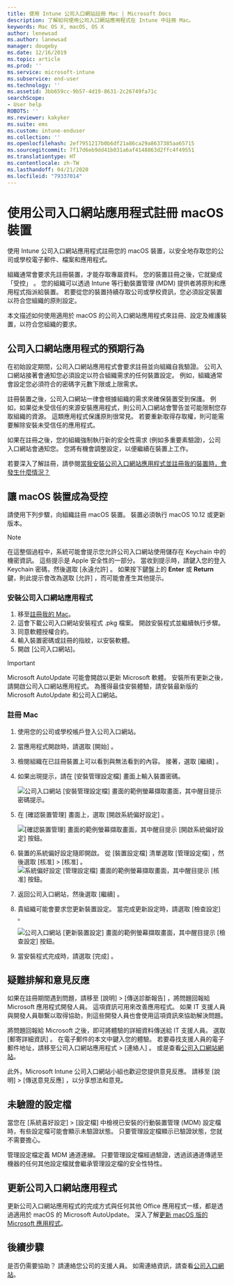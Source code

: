 ```yaml
---
title: 使用 Intune 公司入口網站註冊 Mac | Microsoft Docs
description: 了解如何使用公司入口網站應用程式在 Intune 中註冊 Mac。
keywords: Mac OS X, macOS, OS X
author: lenewsad
ms.author: lanewsad
manager: dougeby
ms.date: 12/16/2019
ms.topic: article
ms.prod: ''
ms.service: microsoft-intune
ms.subservice: end-user
ms.technology: ''
ms.assetid: 3bb659cc-9b57-4d19-8631-2c26749fa71c
searchScope:
- User help
ROBOTS: ''
ms.reviewer: kakyker
ms.suite: ems
ms.custom: intune-enduser
ms.collection: ''
ms.openlocfilehash: 2ef7951217b0b6df21a86ca29a8637385aa65715
ms.sourcegitcommit: 7f17d6eb9dd41b031a6af4148863d2ffc4f49551
ms.translationtype: HT
ms.contentlocale: zh-TW
ms.lasthandoff: 04/21/2020
ms.locfileid: "79337014"
---
```

# <a name="enroll-your-macos-device-using-the-company-portal-app"></a>使用公司入口網站應用程式註冊 macOS 裝置  

使用 Intune 公司入口網站應用程式註冊您的 macOS 裝置，以安全地存取您的公司或學校電子郵件、檔案和應用程式。

組織通常會要求先註冊裝置，才能存取專屬資料。 您的裝置註冊之後，它就變成「受控」  。 您的組織可以透過 Intune 等行動裝置管理 (MDM) 提供者將原則和應用程式指派給裝置。 若要從您的裝置持續存取公司或學校資訊，您必須設定裝置以符合您組織的原則設定。  

本文描述如何使用適用於 macOS 的公司入口網站應用程式來註冊、設定及維護裝置，以符合您組織的要求。  


## <a name="what-to-expect-from-the-company-portal-app"></a>公司入口網站應用程式的預期行為

在初始設定期間，公司入口網站應用程式會要求註冊並向組織自我驗證。 公司入口網站接著會通知您必須設定以符合組織需求的任何裝置設定。 例如，組織通常會設定您必須符合的密碼字元數下限或上限需求。    

註冊裝置之後，公司入口網站一律會根據組織的需求來確保裝置受到保護。 例如，如果從未受信任的來源安裝應用程式，則公司入口網站會警告並可能限制您存取組織的資源。 這類應用程式保護原則很常見。 若要重新取得存取權，則可能需要解除安裝未受信任的應用程式。 

如果在註冊之後，您的組織強制執行新的安全性需求 (例如多重要素驗證)，公司入口網站會通知您。 您將有機會調整設定，以便繼續在裝置上工作。  

若要深入了解註冊，請參閱[當我安裝公司入口網站應用程式並註冊我的裝置時，會發生什麼情況？](what-happens-if-you-install-the-Company-Portal-app-and-enroll-your-device-in-intune-macos.md)  

## <a name="get-your-macos-device-managed"></a>讓 macOS 裝置成為受控  
請使用下列步驟，向組織註冊 macOS 裝置。 裝置必須執行 macOS 10.12 或更新版本。   

> [!NOTE]
> 在這整個過程中，系統可能會提示您允許公司入口網站使用儲存在 Keychain 中的機密資訊。 這些提示是 Apple 安全性的一部分。 當收到提示時，請鍵入您的登入 Keychain 密碼，然後選取 [永遠允許]  。 如果按下鍵盤上的 **Enter** 或 **Return** 鍵，則此提示會改為選取 [允許]  ，而可能會產生其他提示。  

### <a name="install-company-portal-app"></a>安裝公司入口網站應用程式  
1. 移至[註冊我的 Mac](https://go.microsoft.com/fwlink/?linkid=853070)。  
2. 這會下載公司入口網站安裝程式 .pkg 檔案。 開啟安裝程式並繼續執行步驟。 
3. 同意軟體授權合約。 
4. 輸入裝置密碼或註冊的指紋，以安裝軟體。  
5. 開啟 [公司入口網站]。 

> [!IMPORTANT]
> Microsoft AutoUpdate 可能會開啟以更新 Microsoft 軟體。 安裝所有更新之後，請開啟公司入口網站應用程式。 為獲得最佳安裝體驗，請安裝最新版的 Microsoft AutoUpdate 和公司入口網站。  


### <a name="enroll-your-mac"></a>註冊 Mac  


1. 使用您的公司或學校帳戶登入公司入口網站。  
2. 當應用程式開啟時，請選取 [開始]  。  
3. 檢閱組織在已註冊裝置上可以看到與無法看到的內容。 接著，選取 [繼續]  。
4.  如果出現提示，請在 [安裝管理設定檔]  畫面上輸入裝置密碼。

    ![公司入口網站 [安裝管理設定檔] 畫面的範例螢幕擷取畫面，其中醒目提示密碼提示。](./media/install-management-profile-macos-1912.PNG)   
5. 在 [確認裝置管理]  畫面上，選取 [開啟系統偏好設定]  。  

    ![[確認裝置管理] 畫面的範例螢幕擷取畫面，其中醒目提示 [開啟系統偏好設定] 按鈕。](./media/confirm-device-management-macos-1912.PNG)  
6. 裝置的系統偏好設定隨即開啟。 從 [裝置設定檔] 清單選取 [管理設定檔]  ，然後選取 [核准]   > [核准]  。  
    ![系統偏好設定 [管理設定檔] 畫面的範例螢幕擷取畫面，其中醒目提示 [核准] 按鈕。](./media/management-profile-approve-macos-1912.PNG)   
1. 返回公司入口網站，然後選取 [繼續]  。    
2. 貴組織可能會要求您更新裝置設定。 當完成更新設定時，請選取 [檢查設定]  。  

    ![公司入口網站 [更新裝置設定] 畫面的範例螢幕擷取畫面，其中醒目提示 [檢查設定] 按鈕。](./media/update-settings-mac-1911.PNG)  
9. 當安裝程式完成時，請選取 [完成]  。  


 ## <a name="troubleshooting-and-feedback"></a>疑難排解和意見反應   

如果在註冊期間遇到問題，請移至 [說明]   > [傳送診斷報告]  ，將問題回報給 Microsoft 應用程式開發人員。 這項資訊可用來改善應用程式。 如果 IT 支援人員與開發人員聯繫以取得協助，則這些開發人員也會使用這項資訊來協助解決問題。  

將問題回報給 Microsoft 之後，即可將體驗的詳細資料傳送給 IT 支援人員。 選取 [郵寄詳細資訊]  。 在電子郵件的本文中鍵入您的體驗。 若要尋找支援人員的電子郵件地址，請移至公司入口網站應用程式 > [連絡人]  。 或是查看[公司入口網站網站](https://go.microsoft.com/fwlink/?linkid=2010980)。  
 

此外，Microsoft Intune 公司入口網站小組也歡迎您提供意見反應。 請移至 [說明]   > [傳送意見反應]  ，以分享想法和意見。  

## <a name="unverified-profiles"></a>未驗證的設定檔  
當您在 [系統喜好設定]   > [設定檔]  中檢視已安裝的行動裝置管理 (MDM) 設定檔時，有些設定檔可能會顯示未驗證狀態。 只要管理設定檔顯示已驗證狀態，您就不需要擔心。  

管理設定檔定義 MDM 通道連線。 只要管理設定檔經過驗證，透過該通道傳遞至機器的任何其他設定檔就會繼承管理設定檔的安全性特性。  

## <a name="updating-the-company-portal-app"></a>更新公司入口網站應用程式

更新公司入口網站應用程式的完成方式與任何其他 Office 應用程式一樣，都是透過適用於 macOS 的 Microsoft AutoUpdate。 深入了解[更新 macOS 版的 Microsoft 應用程式](https://support.office.com/article/Check-for-Office-for-Mac-updates-automatically-bfd1e497-c24d-4754-92ab-910a4074d7c1)。  

## <a name="next-steps"></a>後續步驟  
是否仍需要協助？ 請連絡您公司的支援人員。 如需連絡資訊，請查看[公司入口網站](https://go.microsoft.com/fwlink/?linkid=2010980)。  


